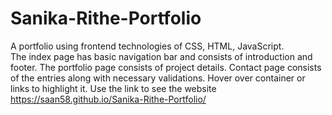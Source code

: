 # Sanika-Rithe-Portfolio
A portfolio using frontend technologies of  CSS, HTML, JavaScript.  
The index page has basic navigation bar and consists of introduction and footer. 
The portfolio page consists of project details. 
Contact page consists of the entries along with necessary validations.
Hover over container or links to highlight it.
Use the link to see the website  https://saan58.github.io/Sanika-Rithe-Portfolio/
